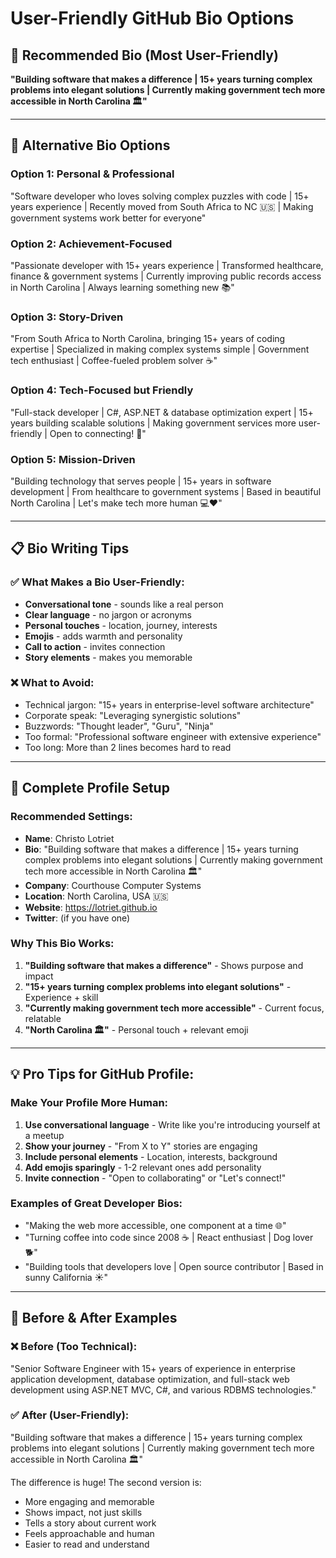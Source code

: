 # User-Friendly GitHub Bio Options

## 🎯 **Recommended Bio (Most User-Friendly)**

**"Building software that makes a difference | 15+ years turning complex problems into elegant solutions | Currently making government tech more accessible in North Carolina 🏛️"**

---

## 🌟 **Alternative Bio Options**

### **Option 1: Personal & Professional**

"Software developer who loves solving complex puzzles with code | 15+ years experience | Recently moved from South Africa to NC 🇺🇸 | Making government systems work better for everyone"

### **Option 2: Achievement-Focused**

"Passionate developer with 15+ years experience | Transformed healthcare, finance & government systems | Currently improving public records access in North Carolina | Always learning something new 📚"

### **Option 3: Story-Driven**

"From South Africa to North Carolina, bringing 15+ years of coding expertise | Specialized in making complex systems simple | Government tech enthusiast | Coffee-fueled problem solver ☕"

### **Option 4: Tech-Focused but Friendly**

"Full-stack developer | C#, ASP.NET & database optimization expert | 15+ years building scalable solutions | Making government services more user-friendly | Open to connecting! 🤝"

### **Option 5: Mission-Driven**

"Building technology that serves people | 15+ years in software development | From healthcare to government systems | Based in beautiful North Carolina | Let's make tech more human 💻❤️"

---

## 📋 **Bio Writing Tips**

### ✅ **What Makes a Bio User-Friendly:**

- **Conversational tone** - sounds like a real person
- **Clear language** - no jargon or acronyms
- **Personal touches** - location, journey, interests
- **Emojis** - adds warmth and personality
- **Call to action** - invites connection
- **Story elements** - makes you memorable

### ❌ **What to Avoid:**

- Technical jargon: "15+ years in enterprise-level software architecture"
- Corporate speak: "Leveraging synergistic solutions"
- Buzzwords: "Thought leader", "Guru", "Ninja"
- Too formal: "Professional software engineer with extensive experience"
- Too long: More than 2 lines becomes hard to read

---

## 🎨 **Complete Profile Setup**

### **Recommended Settings:**

- **Name**: Christo Lotriet
- **Bio**: "Building software that makes a difference | 15+ years turning complex problems into elegant solutions | Currently making government tech more accessible in North Carolina 🏛️"
- **Company**: Courthouse Computer Systems
- **Location**: North Carolina, USA 🇺🇸
- **Website**: https://lotriet.github.io
- **Twitter**: (if you have one)

### **Why This Bio Works:**

1. **"Building software that makes a difference"** - Shows purpose and impact
2. **"15+ years turning complex problems into elegant solutions"** - Experience + skill
3. **"Currently making government tech more accessible"** - Current focus, relatable
4. **"North Carolina 🏛️"** - Personal touch + relevant emoji

---

## 💡 **Pro Tips for GitHub Profile:**

### **Make Your Profile More Human:**

1. **Use conversational language** - Write like you're introducing yourself at a meetup
2. **Show your journey** - "From X to Y" stories are engaging
3. **Include personal elements** - Location, interests, background
4. **Add emojis sparingly** - 1-2 relevant ones add personality
5. **Invite connection** - "Open to collaborating" or "Let's connect!"

### **Examples of Great Developer Bios:**

- "Making the web more accessible, one component at a time 🌐"
- "Turning coffee into code since 2008 ☕ | React enthusiast | Dog lover 🐕"
- "Building tools that developers love | Open source contributor | Based in sunny California ☀️"

---

## 🔄 **Before & After Examples**

### **❌ Before (Too Technical):**

"Senior Software Engineer with 15+ years of experience in enterprise application development, database optimization, and full-stack web development using ASP.NET MVC, C#, and various RDBMS technologies."

### **✅ After (User-Friendly):**

"Building software that makes a difference | 15+ years turning complex problems into elegant solutions | Currently making government tech more accessible in North Carolina 🏛️"

The difference is huge! The second version is:

- More engaging and memorable
- Shows impact, not just skills
- Tells a story about current work
- Feels approachable and human
- Easier to read and understand
